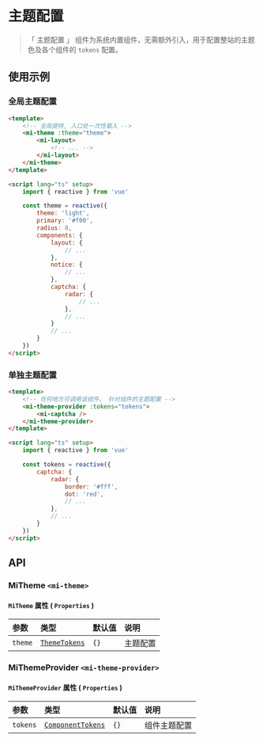 # 主题配置

> 「 主题配置 」 组件为系统内置组件，无需额外引入，用于配置整站的主题色及各个组件的 `tokens` 配置。

## 使用示例

### 全局主题配置

```html
<template>
    <!-- 全局提供, 入口处一次性载入 -->
    <mi-theme :theme="theme">
        <mi-layout>
            <!-- ... -->
        </mi-layout>
    </mi-theme>
</template>

<script lang="ts" setup>
    import { reactive } from 'vue'

    const theme = reactive({
        theme: 'light',
        primary: '#f00',
        radius: 8,
        components: {
            layout: {
                // ...
            },
            notice: {
                // ...
            },
            captcha: {
                radar: {
                    // ...
                },
                // ...
            }
            // ...
        }
    })
</script>
```

### 单独主题配置

```html
<template>
    <!-- 任何地方可调用该组件， 针对组件的主题配置 -->
    <mi-theme-provider :tokens="tokens">
        <mi-captcha />
    </mi-theme-provider>
</template>

<script lang="ts" setup>
    import { reactive } from 'vue'

    const tokens = reactive({
        captcha: {
            radar: {
                border: '#fff',
                dot: 'red',
                // ...
            },
            // ...
        }
    })
</script>
```

## API

### MiTheme `<mi-theme>`

#### `MiTheme` 属性 ( `Properties` )

| 参数 | 类型 | 默认值 | 说明
| :---- | :---- | :---- | :----
| `theme` | [`ThemeTokens`](./tokens.ts) | `{}` | 主题配置

### MiThemeProvider `<mi-theme-provider>`

#### `MiThemeProvider` 属性 ( `Properties` )

| 参数 | 类型 | 默认值 | 说明
| :---- | :---- | :---- | :----
| `tokens` | [`ComponentTokens`](./tokens.ts) | `{}` | 组件主题配置
